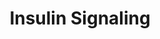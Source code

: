---
annotations:
- type: Pathway Ontology
  value: insulin signaling pathway
authors:
- MaintBot
description: Insulin signaling influences energy metabolism as well as growth. The
  presence of insulin signals the fed state, and this signal is passed via the AKT
  branch, which leads to the uptake of glucose from the blood. Other branches of the
  signal cascade lead to cell growth and differentation.
last-edited: 2013-07-08
organisms:
- Pan troglodytes
redirect_from:
- /index.php/Pathway:WP847
- /instance/WP847
schema-jsonld:
- '@context': https://schema.org/
  '@id': https://wikipathways.github.io/pathways/WP847.html
  '@type': Dataset
  creator:
    '@type': Organization
    name: WikiPathways
  description: Insulin signaling influences energy metabolism as well as growth. The
    presence of insulin signals the fed state, and this signal is passed via the AKT
    branch, which leads to the uptake of glucose from the blood. Other branches of
    the signal cascade lead to cell growth and differentation.
  keywords:
  - PIK3CA
  - PIK3CB
  - MAP3K12
  - RHOJ
  - SOS2
  - AKT1
  - PIK3CG
  - PRKCH
  - SHC2
  - SGK2
  - PTPN1
  - CBL
  - PDPK1
  - FRAP1
  - MAP2K3
  - PSCD3
  - PFKM
  - MAP4K3
  - PIK3C2G
  - SLC2A4
  - MINK1
  - GSK3A
  - PIK3R4
  - CBLC
  - KIF3A
  - LOC471564
  - RAB4A
  - MYO1C
  - MAP3K9
  - RPS6KA2
  - PIK3R2
  - TSC1
  - FOXO3
  - LOC100613619
  - RPS6KB2
  - HRAS
  - JUN
  - PPP1R3A
  - FLOT1
  - CBLB
  - EIF4E
  - PRKCI
  - EGR1
  - RPS6KA4
  - LOC468536
  - SOS1
  - CRK
  - GAB1
  - PFKL
  - MAP3K14
  - RAF1
  - SHC3
  - MAPK1
  - GRB10
  - XBP1
  - CAP1
  - SRF
  - LIPE
  - ARF1
  - IKBKB
  - FOS
  - REG1A
  - RPS6KA1
  - GYS1
  - PIK3R1
  - LOC473846
  - EHD2
  - STXBP2
  - AKT2
  - MAP3K2
  - GRB2
  - RPS6KA3
  - MAP3K11
  - PIK3CD
  - EIF4EBP1
  - MAP4K5
  - MAP4K2
  - SHC1
  - TSC2
  - INSR
  - MAP2K7
  - MAP3K6
  - SNAP25
  - LOC463119
  - PRKCB
  - RAPGEF1
  - TBC1D4
  - LOC100616510
  - MAPK11
  - LOC468286
  - PIK3R3
  - PIK3C3
  - MAP2K6
  - MAPK13
  - EHD1
  - SOCS3
  - PTPN11
  - MAP4K1
  - PRKCQ
  - MAPK8
  - ENPP1
  - RPS6KA6
  - LOC100611792
  - INPPL1
  - PTPRF
  - LOC741907
  - MAP4K4
  - RHEB
  - RAC2
  - STXBP3
  - SORBS1
  - GYS2
  - VAMP2
  - MAPK7
  - RPS6KB1
  - GRB14
  - MAP3K10
  - SNAP23
  - SOCS1
  - MAPK6
  - MAPK10
  - MAP2K4
  - ARF6
  - MAP3K1
  - SH2B2
  - GYG1
  - MAP3K5
  - MAP3K13
  - PTEN
  - RPS6KA5
  - PRKCZ
  - PRKCD
  - SGK1
  - IRS2
  - FOXO1
  - PIK3C2A
  - ELK1
  - PRKAA2
  - MAPK14
  - MAPK9
  - SGKL
  - MAPK3
  - TRIB3
  - MAP3K8
  - MAP2K1
  - RHOQ
  - MAP2K5
  - STXBP1
  - KIF5B
  - IRS3
  - RRAD
  - PIK3
  - INPP4A
  - SNX26
  - PRKCA
  - STXBP4
  - IGF1R
  - FLOT2
  - LOC747077
  - IRS1
  - LOC454062
  - MAP3K7
  license: CC0
  name: Insulin Signaling
seo: CreativeWork
title: Insulin Signaling
wpid: WP847
---